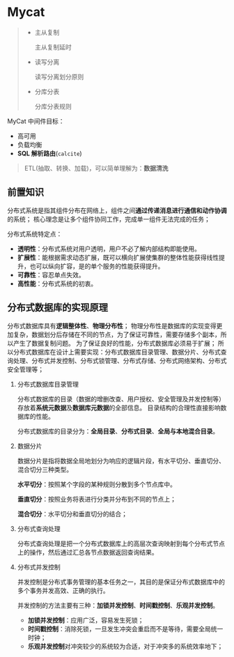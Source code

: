 # Mycat

> * 主从复制
> 
>     主从复制延时
> 
> * 读写分离
> 
>     读写分离划分原则
> 
> * 分库分表
> 
>     分库分表规则

MyCat 中间件目标：
* 高可用
* 负载均衡
* **SQL 解析路由**(`calcite`)

>ETL(抽取、转换、加载)，可以简单理解为：**数据清洗**

## 前置知识

分布式系统是指其组件分布在网络上，组件之间**通过传递消息进行通信和动作协调**的系统；
核心理念是让多个组件协同工作，完成单一组件无法完成的任务；

分布式系统特定点：
* **透明性**：分布式系统对用户透明，用户不必了解内部结构即能使用。
* **扩展性**：能根据需求动态扩展，既可以横向扩展使集群的整体性能获得线性提升，也可以纵向扩容，是的单个服务的性能获得提升。
* **可靠性**：容忍单点失效。
* **高性能**：分布式系统的初衷。

## 分布式数据库的实现原理

分布式数据库具有**逻辑整体性**、**物理分布性**；
物理分布性是数据库的实现变得更加复杂，数据划分后存储在不同的节点，为了保证可靠性，需要存储多个副本，所以产生了数据复制问题。
为了保证良好的性能，分布式数据库必须易于扩展；
所以分布式数据库在设计上需要实现：分布式数据库目录管理、数据分片、分布式查询处理、分布式并发控制、分布式锁管理、分布式存储、分布式网络架构、分布式安全管理等；

1. 分布式数据库目录管理

    分布式数据库的目录（数据的增删改查、用户授权、安全管理及并发控制等）存放着**系统元数据**及**数据库元数据**的全部信息。
    目录结构的合理性直接影响数据库的性能。

    分布式数据库的目录分为：**全局目录**、**分布式目录**、**全局与本地混合目录**。

2. 数据分片

    数据分片是指将数据全局地划分为响应的逻辑片段，有水平切分、垂直切分、混合切分三种类型。

    **水平切分**：按照某个字段的某种规则分散到多个节点库中。

    **垂直切分**：按照业务将表进行分类并分布到不同的节点上；

    **混合切分**：水平切分和垂直切分的结合；

3. 分布式查询处理

    分布式查询处理是把一个分布式数据库上的高层次查询映射到每个分布式节点上的操作，然后通过汇总各节点数据返回查询结果。

4. 分布式并发控制

    并发控制是分布式事务管理的基本任务之一，其目的是保证分布式数据库中的多个事务并发高效、正确的执行。

    并发控制的方法主要有三种：**加锁并发控制**、**时间戳控制**、**乐观并发控制**。
    * **加锁并发控制**：应用广泛，容易发生死锁；
    * **时间戳控制**：消除死锁，一旦发生冲突会重启而不是等待，需要全局统一时钟；
    * **乐观并发控制**对冲突较少的系统较为合适，对于冲突多的系统效率地下；
